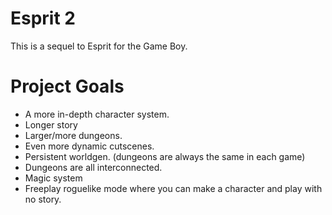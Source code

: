 # Esprit 2

This is a sequel to Esprit for the Game Boy.

# Project Goals
- A more in-depth character system.
- Longer story
- Larger/more dungeons.
- Even more dynamic cutscenes.
- Persistent worldgen. (dungeons are always the same in each game)
- Dungeons are all interconnected.
- Magic system
- Freeplay roguelike mode where you can make a character and play with no story.
